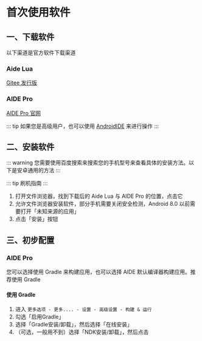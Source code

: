 # 首次使用软件


## 一、下载软件

以下渠道是官方软件下载渠道

### Aide Lua

[Gitee 发行版](https://gitee.com/AideLua/AideLua/releases/latest)

### AIDE Pro

[AIDE Pro 官网](https://www.aidepro.top/)

::: tip
如果您是高级用户，也可以使用 [AndroidIDE](https://androidide.com/) 来进行操作
:::

## 二、安装软件

::: warning
您需要使用百度搜索来搜索您的手机型号来查看具体的安装方法。以下是安卓通用的方法
:::

::: tip
刷机指南
:::

1. 打开文件浏览器，找到下载后的 Aide Lua 与 AIDE Pro 的位置，点击它
2. 允许文件浏览器安装软件，部分手机需要关闭安全检测，Android 8.0 以前需要打开「未知来源的应用」
3. 点击「安装」按钮

## 三、初步配置

### AIDE Pro

您可以选择使用 Gradle 来构建应用，也可以选择 AIDE 默认编译器构建应用。推荐使用 Gradle

#### 使用 Gradle

1. 进入 `更多选项 - 更多.... - 设置 - 高级设置 - 构建 & 运行`
2. 勾选「启用Gradle」
3. 选择「Gradle安装/卸载」，然后选择「在线安装」
4. （可选，一般用不到）选择「NDK安装/卸载」，然后点击
